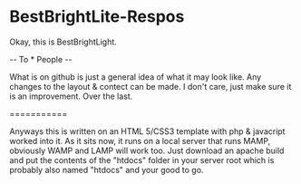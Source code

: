 BestBrightLite-Respos
=====================
Okay, this is BestBrightLight.

-- To * People -- 

What is on github is just a general idea of what it may look like. Any changes to the layout & contect can be made. 
I don't care, just make sure it is an improvement. Over the last. 

===========

Anyways this is written on an HTML 5/CSS3 template with php & javacript worked into it. As it sits now, it runs on a local
server that runs MAMP, obviously WAMP and LAMP will work too. Just download an apache build and put the contents 
of the "htdocs" folder in your server root which is probably also named "htdocs" and your good to go. 


